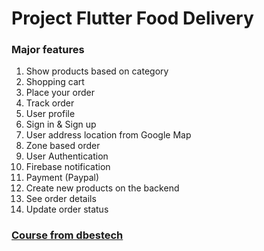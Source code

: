 # Project Flutter Food Delivery
### Major features
1. Show products based on category
2. Shopping cart
3. Place your order
4. Track order
5. User profile
6. Sign in & Sign up
7. User address location from Google Map
8. Zone based order
9. User Authentication
10. Firebase notification
11. Payment (Paypal)
12. Create new products on the backend
13. See order details
14. Update order status

### [Course from dbestech](https://www.youtube.com/watch?v=7dAt-JMSCVQ&list=PLu6UYP9sAail1FBWZZX_4AAABSII8dqpb)

